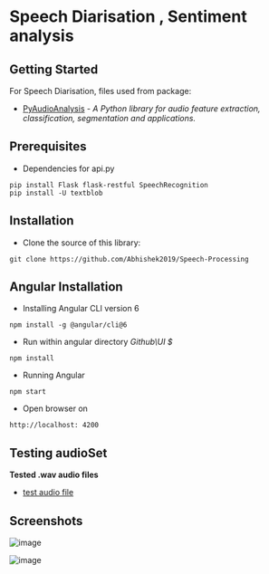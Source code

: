 # Speech Diarisation , Sentiment analysis


## Getting Started

For Speech Diarisation, files used from package:
* [PyAudioAnalysis](https://github.com/tyiannak/pyAudioAnalysis) - *A Python library for audio feature extraction, classification, segmentation and applications.*
 

## Prerequisites

* Dependencies for api.py
```
pip install Flask flask-restful SpeechRecognition
pip install -U textblob
```

## Installation

* Clone the source of this library:

```
git clone https://github.com/Abhishek2019/Speech-Processing
```

## Angular Installation

* Installing Angular CLI version 6
```
npm install -g @angular/cli@6
```
* Run within angular directory *Github\UI $*
```
npm install
```
* Running Angular 
```
npm start
```
* Open browser on 
```
http://localhost: 4200
``` 


## Testing audioSet
**Tested .wav audio files**

* [test audio file](https://github.com/Abhishek2019/Speech-Processing/tree/master/testing)


## Screenshots

![image](https://user-images.githubusercontent.com/31566305/55680485-998c3500-594c-11e9-854b-38cce7868518.png)

![image](https://user-images.githubusercontent.com/31566305/55680511-e708a200-594c-11e9-9f23-027da46c414f.png)



